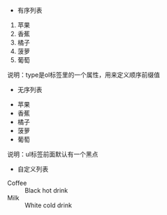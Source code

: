 * 有序列表
<ol>
  <li>苹果</li>
  <li>香蕉</li>
  <li>橘子</li>
  <li>菠萝</li>
  <li>葡萄</li>
</ol>
说明：type是ol标签里的一个属性，用来定义顺序前缀值

* 无序列表
<ul>
  <li>苹果</li>
  <li>香蕉</li>
  <li>橘子</li>
  <li>菠萝</li>
  <li>葡萄</li>
</ul>
说明：ul标签前面默认有一个黑点

* 自定义列表
<dl>
  <dt>Coffee</dt>
  <dd>Black hot drink</dd>
  <dt>Milk</dt>
  <dd>White cold drink</dd>
</dl>